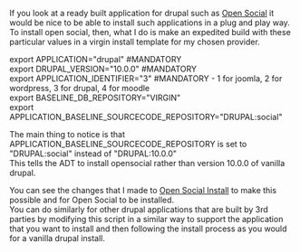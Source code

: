 If you look at a ready built application for drupal such as [Open Social](https://www.getopensocial.com/) it would be nice to be able to install such applications in a plug and play way. 
To install open social, then, what I do is make an expedited build with these particular values in a virgin install template for my chosen provider.

export APPLICATION="drupal" #MANDATORY  
export DRUPAL_VERSION="10.0.0"  #MANDATORY  
export APPLICATION_IDENTIFIER="3" #MANDATORY - 1 for joomla, 2 for wordpress, 3 for drupal, 4 for moodle  
export BASELINE_DB_REPOSITORY="VIRGIN"  
export APPLICATION_BASELINE_SOURCECODE_REPOSITORY="DRUPAL:social"   

The main thing to notice is that APPLICATION_BASELINE_SOURCECODE_REPOSITORY is set to "DRUPAL:social" instead of "DRUPAL:10.0.0"  
This tells the ADT to install opensocial rather than version 10.0.0 of vanilla drupal.  

You can see the changes that I made to [Open Social Install](https://github.com/wintersys-projects/adt-webserver-scripts/blob/master/providerscripts/application/configuration/drupal/InstallVirginDeployment.sh) to make this possible and for Open Social to be installed.  
You can do similarly for other drupal applications that are built by 3rd parties by modifying this script in a similar way to support the application that you want to install and then following the install process as you would for a vanilla drupal install. 

